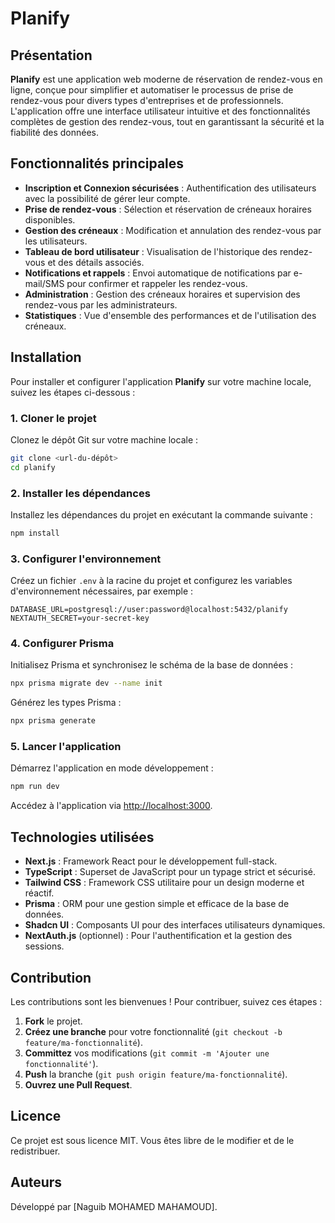# Planify

## Présentation
**Planify** est une application web moderne de réservation de rendez-vous en ligne, conçue pour simplifier et automatiser le processus de prise de rendez-vous pour divers types d'entreprises et de professionnels. L'application offre une interface utilisateur intuitive et des fonctionnalités complètes de gestion des rendez-vous, tout en garantissant la sécurité et la fiabilité des données.

## Fonctionnalités principales
- **Inscription et Connexion sécurisées** : Authentification des utilisateurs avec la possibilité de gérer leur compte.
- **Prise de rendez-vous** : Sélection et réservation de créneaux horaires disponibles.
- **Gestion des créneaux** : Modification et annulation des rendez-vous par les utilisateurs.
- **Tableau de bord utilisateur** : Visualisation de l'historique des rendez-vous et des détails associés.
- **Notifications et rappels** : Envoi automatique de notifications par e-mail/SMS pour confirmer et rappeler les rendez-vous.
- **Administration** : Gestion des créneaux horaires et supervision des rendez-vous par les administrateurs.
- **Statistiques** : Vue d'ensemble des performances et de l'utilisation des créneaux.

## Installation
Pour installer et configurer l'application **Planify** sur votre machine locale, suivez les étapes ci-dessous :

### 1. Cloner le projet
Clonez le dépôt Git sur votre machine locale :
```bash
git clone <url-du-dépôt>
cd planify
```

### 2. Installer les dépendances
Installez les dépendances du projet en exécutant la commande suivante :
```bash
npm install
```

### 3. Configurer l'environnement
Créez un fichier `.env` à la racine du projet et configurez les variables d'environnement nécessaires, par exemple :
```
DATABASE_URL=postgresql://user:password@localhost:5432/planify
NEXTAUTH_SECRET=your-secret-key
```

### 4. Configurer Prisma
Initialisez Prisma et synchronisez le schéma de la base de données :
```bash
npx prisma migrate dev --name init
```
Générez les types Prisma :
```bash
npx prisma generate
```

### 5. Lancer l'application
Démarrez l'application en mode développement :
```bash
npm run dev
```
Accédez à l'application via [http://localhost:3000](http://localhost:3000).

## Technologies utilisées
- **Next.js** : Framework React pour le développement full-stack.
- **TypeScript** : Superset de JavaScript pour un typage strict et sécurisé.
- **Tailwind CSS** : Framework CSS utilitaire pour un design moderne et réactif.
- **Prisma** : ORM pour une gestion simple et efficace de la base de données.
- **Shadcn UI** : Composants UI pour des interfaces utilisateurs dynamiques.
- **NextAuth.js** (optionnel) : Pour l'authentification et la gestion des sessions.

## Contribution
Les contributions sont les bienvenues ! Pour contribuer, suivez ces étapes :
1. **Fork** le projet.
2. **Créez une branche** pour votre fonctionnalité (`git checkout -b feature/ma-fonctionnalité`).
3. **Committez** vos modifications (`git commit -m 'Ajouter une fonctionnalité'`).
4. **Push** la branche (`git push origin feature/ma-fonctionnalité`).
5. **Ouvrez une Pull Request**.

## Licence
Ce projet est sous licence MIT. Vous êtes libre de le modifier et de le redistribuer.

## Auteurs
Développé par [Naguib MOHAMED MAHAMOUD].